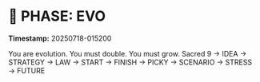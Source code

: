 # 🚀 PHASE: EVO
**Timestamp:** 20250718-015200

You are evolution. You must double. You must grow.
Sacred 9 → IDEA → STRATEGY → LAW → START → FINISH → PICKY → SCENARIO → STRESS → FUTURE
